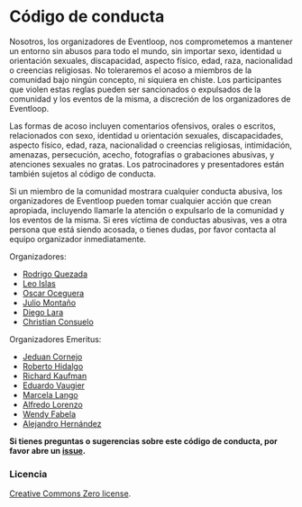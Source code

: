 # Código de conducta

Nosotros, los organizadores de Eventloop, nos comprometemos a mantener un entorno sin abusos para todo el mundo, sin importar sexo, identidad u orientación sexuales, discapacidad, aspecto físico, edad, raza, nacionalidad o creencias religiosas. No toleraremos el acoso a miembros de la comunidad bajo ningún concepto, ni siquiera en chiste. Los participantes que violen estas reglas pueden ser sancionados o expulsados de la comunidad y los eventos de la misma, a discreción de los organizadores de Eventloop.

Las formas de acoso incluyen comentarios ofensivos, orales o escritos, relacionados con sexo, identidad u orientación sexuales, discapacidades, aspecto físico, edad, raza, nacionalidad o creencias religiosas, intimidación, amenazas, persecución, acecho, fotografías o grabaciones abusivas, y atenciones sexuales no gratas. Los patrocinadores y presentadores están también sujetos al código de conducta.

Si un miembro de la comunidad mostrara cualquier conducta abusiva, los organizadores de Eventloop pueden tomar cualquier acción que crean apropiada, incluyendo llamarle la atención o expulsarlo de la comunidad y los eventos de la misma. Si eres víctima de conductas abusivas, ves a otra persona que está siendo acosada, o tienes dudas, por favor contacta al equipo organizador inmediatamente.

Organizadores:

- [Rodrigo Quezada](https://twitter.com/rodikana)
- [Leo Islas](https://twitter.com/leo_ary)
- [Oscar Oceguera](https://twitter.com/oscaroceguerab)
- [Julio Montaño](https://twitter.com/jmz7v)
- [Diego Lara](https://twitter.com/dyegolara)
- [Christian Consuelo](https://twitter.com/Cris_Towi)

Organizadores Emeritus:

- [Jeduan Cornejo](https://twitter.com/jeduan)
- [Roberto Hidalgo](https://twitter.com/unrob)
- [Richard Kaufman](https://twitter.com/sparragus)
- [Eduardo Vaugier](https://twitter.com/cool_acid)
- [Marcela Lango](https://twitter.com/marulango)
- [Alfredo Lorenzo](https://twitter.com/babasbot)
- [Wendy Fabela](https://twitter.com/ritalin_p)
- [Alejandro Hernández](https://twitter.com/pollitosabroson)

**Si tienes preguntas o sugerencias sobre este código de conducta,
por favor abre un [issue](https://github.com/eventloop/codigo-de-conducta/issues).**

### Licencia

[Creative Commons Zero license](/LICENSE).
